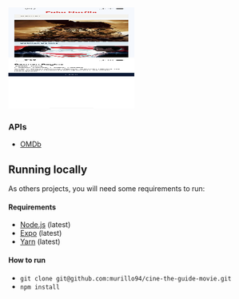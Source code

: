 <img src="./assets/movie-list.jpeg" width="50%" height="100">
<img src="./assets/movie-details.jpeg" width="50%" height="100">

### APIs

- [OMDb](http://www.omdbapi.com/)

## Running locally

As others projects, you will need some requirements to run:

#### Requirements

- [Node.js](https://nodejs.org/) (latest)
- [Expo](https://expo.io/) (latest)
- [Yarn](https://yarnpkg.com/) (latest)

#### How to run

- `git clone git@github.com:murillo94/cine-the-guide-movie.git`
- `npm install`